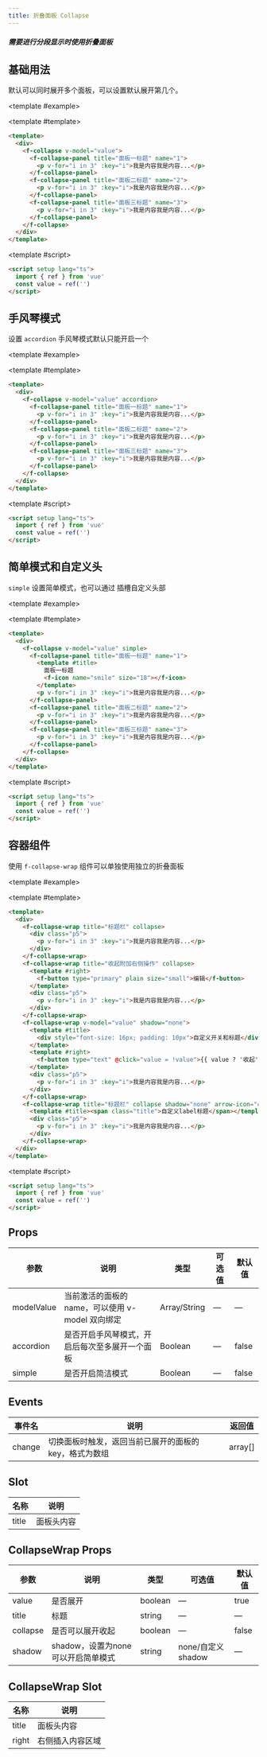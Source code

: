```yaml
---
title: 折叠面板 Collapse
---
```


<script setup>
import Basic from './demo/Collapse/Basic.vue'
import Accordion from './demo/Collapse/Accordion.vue'
import Simple from './demo/Collapse/Simple.vue'
import Wrap from './demo/Collapse/Wrap.vue'
</script>

##### 需要进行分段显示时使用折叠面板

<card>

## 基础用法

默认可以同时展开多个面板，可以设置默认展开第几个。

<template #example>

  <Basic/>
  
</template>

<template #template>

```html
<template>
  <div>
    <f-collapse v-model="value">
      <f-collapse-panel title="面板一标题" name="1">
        <p v-for="i in 3" :key="i">我是内容我是内容...</p>
      </f-collapse-panel>
      <f-collapse-panel title="面板二标题" name="2">
        <p v-for="i in 3" :key="i">我是内容我是内容...</p>
      </f-collapse-panel>
      <f-collapse-panel title="面板三标题" name="3">
        <p v-for="i in 3" :key="i">我是内容我是内容...</p>
      </f-collapse-panel>
    </f-collapse>
  </div>
</template>
```

</template>

<template #script>

```html
<script setup lang="ts">
  import { ref } from 'vue'
  const value = ref('')
</script>
```

</template>

</card>

<card>

## 手风琴模式

设置 `accordion` 手风琴模式默认只能开启一个

<template #example>

  <Accordion/>
  
</template>

<template #template>

```html
<template>
  <div>
    <f-collapse v-model="value" accordion>
      <f-collapse-panel title="面板一标题" name="1">
        <p v-for="i in 3" :key="i">我是内容我是内容...</p>
      </f-collapse-panel>
      <f-collapse-panel title="面板二标题" name="2">
        <p v-for="i in 3" :key="i">我是内容我是内容...</p>
      </f-collapse-panel>
      <f-collapse-panel title="面板三标题" name="3">
        <p v-for="i in 3" :key="i">我是内容我是内容...</p>
      </f-collapse-panel>
    </f-collapse>
  </div>
</template>
```

</template>

<template #script>

```html
<script setup lang="ts">
  import { ref } from 'vue'
  const value = ref('')
</script>
```

</template>

</card>

<card>

## 简单模式和自定义头

`simple` 设置简单模式，也可以通过 插槽自定义头部

<template #example>

  <Simple/>
  
</template>

<template #template>

```html
<template>
  <div>
    <f-collapse v-model="value" simple>
      <f-collapse-panel title="面板一标题" name="1">
        <template #title>
          面板一标题
          <f-icon name="smile" size="18"></f-icon>
        </template>
        <p v-for="i in 3" :key="i">我是内容我是内容...</p>
      </f-collapse-panel>
      <f-collapse-panel title="面板二标题" name="2">
        <p v-for="i in 3" :key="i">我是内容我是内容...</p>
      </f-collapse-panel>
      <f-collapse-panel title="面板三标题" name="3">
        <p v-for="i in 3" :key="i">我是内容我是内容...</p>
      </f-collapse-panel>
    </f-collapse>
  </div>
</template>
```

</template>

<template #script>

```html
<script setup lang="ts">
  import { ref } from 'vue'
  const value = ref('')
</script>
```

</template>

</card>

<card>

## 容器组件

使用 `f-collapse-wrap` 组件可以单独使用独立的折叠面板

<template #example>

  <Wrap/>
  
</template>

<template #template>

```html
<template>
  <div>
    <f-collapse-wrap title="标题栏" collapse>
      <div class="p5">
        <p v-for="i in 3" :key="i">我是内容我是内容...</p>
      </div>
    </f-collapse-wrap>
    <f-collapse-wrap title="收起附加右侧操作" collapse>
      <template #right>
        <f-button type="primary" plain size="small">编辑</f-button>
      </template>
      <div class="p5">
        <p v-for="i in 3" :key="i">我是内容我是内容...</p>
      </div>
    </f-collapse-wrap>
    <f-collapse-wrap v-model="value" shadow="none">
      <template #title>
        <div style="font-size: 16px; padding: 10px">自定义开关和标题</div>
      </template>
      <template #right>
        <f-button type="text" @click="value = !value">{{ value ? '收起' : '展开' }}</f-button>
      </template>
      <div class="p5">
        <p v-for="i in 3" :key="i">我是内容我是内容...</p>
      </div>
    </f-collapse-wrap>
    <f-collapse-wrap title="标题栏" collapse shadow="none" arrow-icon="caret-down">
      <template #title><span class="title">自定义label标题</span></template>
      <div class="p5">
        <p v-for="i in 3" :key="i">我是内容我是内容...</p>
      </div>
    </f-collapse-wrap>
  </div>
</template>
```

</template>

<template #script>

```html
<script setup lang="ts">
  import { ref } from 'vue'
  const value = ref('')
</script>
```

</template>

</card>

## Props

| 参数       | 说明                                             | 类型         | 可选值 | 默认值 |
| ---------- | ------------------------------------------------ | ------------ | ------ | ------ |
| modelValue | 当前激活的面板的 name，可以使用 v-model 双向绑定 | Array/String | —      | —      |
| accordion  | 是否开启手风琴模式，开启后每次至多展开一个面板   | Boolean      | —      | false  |
| simple     | 是否开启简洁模式                                 | Boolean      | —      | false  |

## Events

| 事件名 | 说明                                                   | 返回值  |
| ------ | ------------------------------------------------------ | ------- |
| change | 切换面板时触发，返回当前已展开的面板的 key，格式为数组 | array[] |

## Slot

| 名称  | 说明       |
| ----- | ---------- |
| title | 面板头内容 |

## CollapseWrap Props

| 参数     | 说明                               | 类型    | 可选值            | 默认值 |
| -------- | ---------------------------------- | ------- | ----------------- | ------ |
| value    | 是否展开                           | boolean | —                 | true   |
| title    | 标题                               | string  | —                 | —      |
| collapse | 是否可以展开收起                   | boolean | —                 | false  |
| shadow   | shadow，设置为none可以开启简单模式 | string  | none/自定义shadow | —      |

## CollapseWrap Slot

| 名称  | 说明             |
| ----- | ---------------- |
| title | 面板头内容       |
| right | 右侧插入内容区域 |
